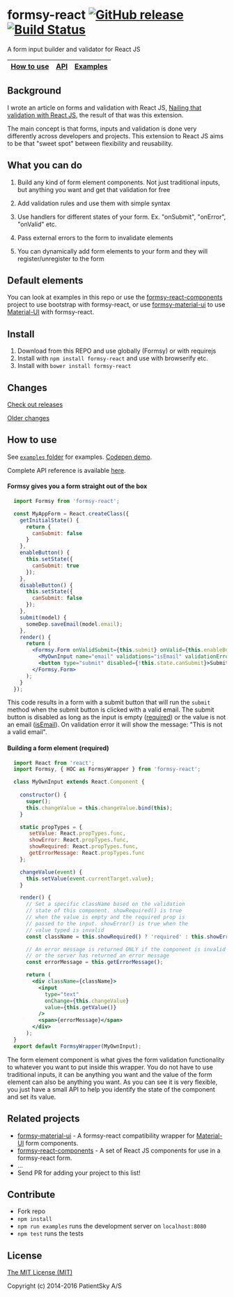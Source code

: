 formsy-react  [![GitHub release](https://img.shields.io/github/release/christianalfoni/formsy-react.svg)](https://github.com/christianalfoni/formsy-react/releases) [![Build Status](https://travis-ci.org/christianalfoni/formsy-react.svg?branch=master)](https://travis-ci.org/christianalfoni/formsy-react)
============

A form input builder and validator for React JS

| [How to use](#how-to-use) | [API](/API.md) | [Examples](/examples) |
|---|---|---|

## <a name="background">Background</a>
I wrote an article on forms and validation with React JS, [Nailing that validation with React JS](http://christianalfoni.github.io/javascript/2014/10/22/nailing-that-validation-with-reactjs.html), the result of that was this extension.

The main concept is that forms, inputs and validation is done very differently across developers and projects. This extension to React JS aims to be that "sweet spot" between flexibility and reusability.

## What you can do

  1. Build any kind of form element components. Not just traditional inputs, but anything you want and get that validation for free

  2. Add validation rules and use them with simple syntax

  3. Use handlers for different states of your form. Ex. "onSubmit", "onError", "onValid" etc.

  4. Pass external errors to the form to invalidate elements

  5. You can dynamically add form elements to your form and they will register/unregister to the form

## Default elements
You can look at examples in this repo or use the [formsy-react-components](https://github.com/twisty/formsy-react-components) project to use bootstrap with formsy-react, or use [formsy-material-ui](https://github.com/mbrookes/formsy-material-ui) to use [Material-UI](http://material-ui.com/) with formsy-react.

## Install

  1. Download from this REPO and use globally (Formsy) or with requirejs
  2. Install with `npm install formsy-react` and use with browserify etc.
  3. Install with `bower install formsy-react`

## Changes

[Check out releases](https://github.com/christianalfoni/formsy-react/releases)

[Older changes](CHANGES.md)

## How to use

See [`examples` folder](/examples) for examples. [Codepen demo](http://codepen.io/semigradsky/pen/dYYpwv?editors=001).

Complete API reference is available [here](/API.md).

#### Formsy gives you a form straight out of the box

```jsx
  import Formsy from 'formsy-react';

  const MyAppForm = React.createClass({
    getInitialState() {
      return {
        canSubmit: false
      }
    },
    enableButton() {
      this.setState({
        canSubmit: true
      });
    },
    disableButton() {
      this.setState({
        canSubmit: false
      });
    },
    submit(model) {
      someDep.saveEmail(model.email);
    },
    render() {
      return (
        <Formsy.Form onValidSubmit={this.submit} onValid={this.enableButton} onInvalid={this.disableButton}>
          <MyOwnInput name="email" validations="isEmail" validationError="This is not a valid email" required/>
          <button type="submit" disabled={!this.state.canSubmit}>Submit</button>
        </Formsy.Form>
      );
    }
  });
```

This code results in a form with a submit button that will run the `submit` method when the submit button is clicked with a valid email. The submit button is disabled as long as the input is empty ([required](/API.md#required)) or the value is not an email ([isEmail](/API.md#validators)). On validation error it will show the message: "This is not a valid email".

#### Building a form element (required)
```jsx
  import React from 'react';
  import Formsy, { HOC as FormsyWrapper } from 'formsy-react';

  class MyOwnInput extends React.Component { 
  
    constructor() {
      super();
      this.changeValue = this.changeValue.bind(this);
    }

    static propTypes = {
       setValue: React.propTypes.func,
       showError: React.propTypes.func,
       showRequired: React.propTypes.func,
       getErrorMessage: React.propTypes.func
    };

    changeValue(event) {
      this.setValue(event.currentTarget.value);
    }

    render() {
      // Set a specific className based on the validation
      // state of this component. showRequired() is true
      // when the value is empty and the required prop is
      // passed to the input. showError() is true when the
      // value typed is invalid
      const className = this.showRequired() ? 'required' : this.showError() ? 'error' : null;

      // An error message is returned ONLY if the component is invalid
      // or the server has returned an error message
      const errorMessage = this.getErrorMessage();

      return (
        <div className={className}>
          <input
            type="text"
            onChange={this.changeValue}
            value={this.getValue()}
          />
          <span>{errorMessage}</span>
        </div>
      );
  }
  export default FormsyWrapper(MyOwnInput);
```
The form element component is what gives the form validation functionality to whatever you want to put inside this wrapper. You do not have to use traditional inputs, it can be anything you want and the value of the form element can also be anything you want. As you can see it is very flexible, you just have a small API to help you identify the state of the component and set its value.

## Related projects
- [formsy-material-ui](https://github.com/mbrookes/formsy-material-ui) - A formsy-react compatibility wrapper for [Material-UI](http://material-ui.com/) form components.
- [formsy-react-components](https://github.com/twisty/formsy-react-components) - A set of React JS components for use in a formsy-react form.
- ...
- Send PR for adding your project to this list!

## Contribute
- Fork repo
- `npm install`
- `npm run examples` runs the development server on `localhost:8080`
- `npm test` runs the tests

## License

[The MIT License (MIT)](/LICENSE)

Copyright (c) 2014-2016 PatientSky A/S
